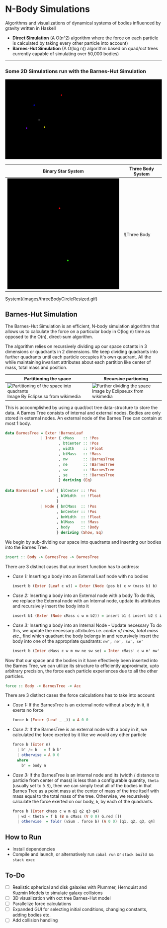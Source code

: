 # N-Body Simulations
Algorithms and visualizations of dynamical systems of bodies influenced
by gravity written in Haskell

* __Direct Simulation__ (A O(n^2) algorithm where the force on each
particle is calculated by taking every other particle into account)
* __Barnes-Hut Simulation__ (A O(log n)) algorithm based on quad/oct trees currently capable of simulating over 50,000 bodies)

---

### Some 2D Simulations run with the Barnes-Hut Simulation
![Solar System](images/solarSystem.gif)

Binary Star System | Three Body System
------------ | -------------
![Binary Star System](images/binaryStars.gif) | ![Three Body
System](images/threeBodyCircleResized.gif)

## Barnes-Hut Simulation
The Barnes-Hut Simulation is an efficient, N-body simulation algorithm
that allows us to calculate the force on a particular body in O(log n)
time as opposed to the O(n), direct-sum algorithm.

The algorithm relies on recursively dividing up our space octants in 3 
dimensions or quadrants in 2 dimensions. We keep dividing quadrants into
further quadrants until each particle occupies it's own quadrant. All
the while maintaining invariant attributes about each partition like center 
of mass, total mass and position.

Partitioning the space | Recursive partioning
---------------------- | --------------
![Partitioning of the space into quadrants](https://upload.wikimedia.org/wikipedia/commons/0/03/Barnes_hut_used_nodes.png) Image By Eclipse.sx from wikimedia | ![Further dividing the space](https://upload.wikimedia.org/wikipedia/commons/f/f8/Barnes_hut_tree.png) Image by Eclipse.sx from wikimedia

This is accoomplished by using a quad/oct tree data-structure to store the
data. A Barnes Tree consists of internal and external nodes. Bodies are
only stored in external nodes. An external node of the Barnes Tree can
contain at most 1 body.

```haskell
data BarnesTree = Exter !BarnesLeaf
                | Inter { cMass    :: !Pos
                        , btCenter :: !Pos
                        , width    :: !Float
                        , btMass   :: !Mass
                        , nw       :: !BarnesTree
                        , ne       :: !BarnesTree
                        , sw       :: !BarnesTree
                        , se       :: !BarnesTree
                        } deriving (Eq)

data BarnesLeaf = Leaf { blCenter :: !Pos
                       , blWidth  :: !Float
                       }
                | Node { bnCMass  :: !Pos
                       , bnCenter :: !Pos
                       , bnWidth  :: !Float
                       , blMass   :: !Mass
                       , body     :: !Body
                       } deriving (Show, Eq)
```
We begin by sub-dividing our space into quadrants and inserting our
bodies into the Barnes Tree.

```haskell
insert :: Body -> BarnesTree -> BarnesTree
```
There are 3 distinct cases that our insert function has to address:
- _Case 1:_ Inserting a body into an External Leaf node with no bodies

    ```haskell
    insert b (Exter (Leaf c w)) = Exter (Node (pos b) c w (mass b) b)
    ```
- _Case 2:_ Inserting a body into an External node with a body
            To do this, we replace the External node with an Internal
            node, update its attributes and recursively insert the body
            into it

    ```haskell
    insert b1 (Exter (Node cMass c w m b2)) = insert b1 $ insert b2 $ interNode cMass c w m
    ```
- _Case 3:_ Inserting a body into an Internal Node - Update necessary
            To do this, we update the necessary attributes i.e. _center
            of mass, total mass etc._, find which quadrant the body
            belongs in and recursively insert the body into one of the
            appropriate quadrants: `nw', ne', sw', se'`

    ```haskell
    insert b (Inter cMass c w m nw ne sw se) = Inter cMass' c w m' nw' ne' sw' se'
    ```
Now that our space and the bodies in it have effectively been inserted
into the Barnes Tree, we can utilize its structure to efficiently
approximate, upto arbitrary precision, the force each particle experiences due
to all the other particles.

```haskell
force :: Body -> BarnesTree -> Acc
```
There are 3 distinct cases the force calculations has to take into
account:

- _Case 1:_ If the BarnesTree is an external node without a body in it, it
exerts no force

    ```haskell
    force b (Exter (Leaf _ _)) = A 0 0
    ```

- _Case 2:_ If the BarnesTree is an external node with a body in it, 
          we calculated the force exerted by it like we would any other particle

    ```haskell
    force b (Exter n)
      | b' /= b   = f b b'
      | otherwise = A 0 0
      where
        b' = body n
    ```

- _Case 3:_ If the BarnesTree is an internal node and its (width /
    distance to particle from center of mass) is less than a
    configurable quantity, `theta` (usually set to `0.5`), then we can
    simply treat all of the bodies in that Barnes Tree as a point mass
    at the center of mass of the tree itself with mass equal to the
    total mass of the tree. Otherwise, we recursively calculate the
    force exerted on our body, `b`, by each of the quadrants.

    ```haskell
    force b (Inter cMass c w m q1 q2 q3 q4)
      | wd < theta = f b (B m cMass (V 0 0) G.red [])
      | otherwise  = foldr (vSum . force b) (A 0 0) [q1, q2, q3, q4]
    ```
    
## How to Run
* Install dependencies
* Compile and launch, or alternatively run `cabal run` or `stack build
    && stack exec`

## To-Do
- [ ] Realistic spherical and disk galaxies with Plummer, Hernquist and
Kuzmin Models to simulate galaxy collisions
- [ ] 3D visualization with oct tree Barnes-Hut model
- [ ] Parallelize force calculations
- [ ] Expanded GUI for selecting initial conditions, changing constants,
adding bodies etc.
- [ ] Add collision handling
